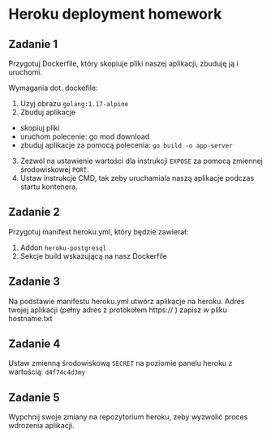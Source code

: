 # Heroku deployment homework

## Zadanie 1

Przygotuj Dockerfile, który skopiuje pliki naszej aplikacji, zbuduję ją i uruchomi.

Wymagania dot. dockefile:

1. Uzyj obrazu `golang:1.17-alpine`
2. Zbuduj aplikacje 
  - skopiuj pliki
  - uruchom polecenie: go mod download
  - zbuduj aplikacje za pomocą polecenia: `go build -o app-server` 
3. Zezwól na ustawienie wartości dla instrukcji `EXPOSE` za pomocą zmiennej środowiskowej `PORT`.
4. Ustaw instrukcje CMD, tak zeby uruchamiala naszą aplikacje podczas startu kontenera.


## Zadanie 2

Przygotuj manifest heroku.yml, który będzie zawierał:
1. Addon `heroku-postgresql`
2. Sekcje build wskazującą na nasz Dockerfile

## Zadanie 3

Na podstawie manifestu heroku.yml utwórz aplikacje na heroku. 
Adres twojej aplikacji (pełny adres z protokołem https:// ) zapisz w pliku hostname.txt

## Zadanie 4

Ustaw zmienną środowiskową `SECRET` na poziomie panelu heroku z wartością: `d4f74c4d3my`

## Zadanie 5

Wypchnij swoje zmiany na repozytorium heroku, zeby wyzwolić proces wdrozenia aplikacji.